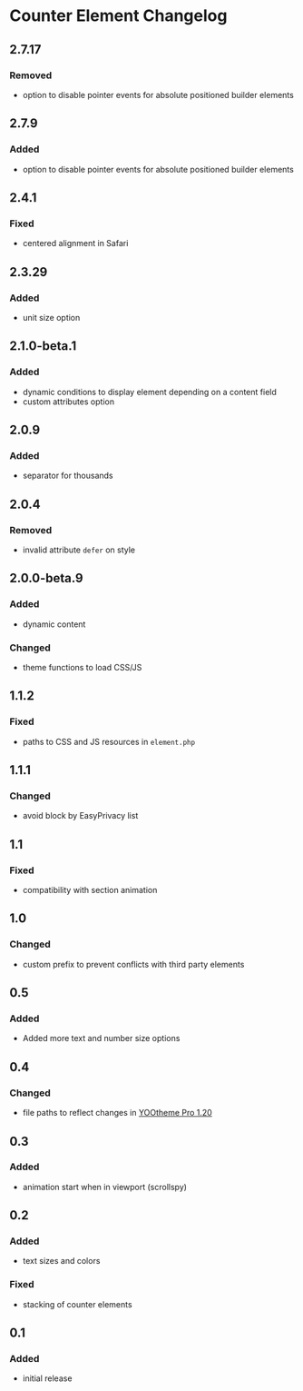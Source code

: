 # Counter Element Changelog

## 2.7.17

### Removed

- option to disable pointer events for absolute positioned builder elements

## 2.7.9

### Added

- option to disable pointer events for absolute positioned builder elements

## 2.4.1

### Fixed

- centered alignment in Safari

## 2.3.29

### Added

- unit size option

## 2.1.0-beta.1

### Added

- dynamic conditions to display element depending on a content field
- custom attributes option

## 2.0.9

### Added

- separator for thousands

## 2.0.4

### Removed

- invalid attribute `defer` on style

## 2.0.0-beta.9

### Added

- dynamic content

### Changed

- theme functions to load CSS/JS

## 1.1.2

### Fixed

- paths to CSS and JS resources in `element.php`

## 1.1.1

### Changed

- avoid block by EasyPrivacy list

## 1.1

### Fixed

- compatibility with section animation

## 1.0

### Changed

- custom prefix to prevent conflicts with third party elements

## 0.5

### Added

- Added more text and number size options

## 0.4

### Changed

- file paths to reflect changes in [YOOtheme Pro 1.20](https://yootheme.com/blog/2019/05/17/yootheme-pro-1.20-released)

## 0.3

### Added

- animation start when in viewport (scrollspy)

## 0.2

### Added

- text sizes and colors

### Fixed

- stacking of counter elements

## 0.1

### Added

- initial release
